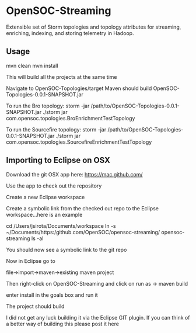 # OpenSOC-Streaming

Extensible set of Storm topologies and topology attributes for streaming, enriching, indexing, and storing telemetry in Hadoop.


## Usage

mvn clean
mvn install

This will build all the projects at the same time

Navigate to OpenSOC-Topologies/target
Maven should build OpenSOC-Topologies-0.0.1-SNAPSHOT.jar

To run the Bro topology:
storm -jar /path/to/OpenSOC-Topologies-0.0.1-SNAPSHOT.jar ./storm jar com.opensoc.topologies.BroEnrichmentTestTopology

To run the Sourcefire topology:
storm -jar /path/to/OpenSOC-Topologies-0.0.1-SNAPSHOT.jar ./storm jar com.opensoc.topologies.SourcefireEnrichmentTestTopology

## Importing to Eclipse on OSX

Download the git OSX app here: https://mac.github.com/

Use the app to check out the repository

Create a new Eclipse workspace

Create a symbolic link from the checked out repo to the Eclipse workspace...here is an example

cd
/Users/jsirota/Documents/workspace
ln -s ~/Documents/https\:/github.com/OpenSOC/opensoc-streaming/ opensoc-streaming
ls -al

You should now see a symbolic link to the git repo

Now in Eclipse go to

file->import->maven->existing maven project

Then right-click on OpenSOC-Streaming and click on run as -> maven build

enter install in the goals box and run it

The project should build

I did not get any luck building it via the Eclipse GIT plugin.  If you can think of a better way of building this please post it here
